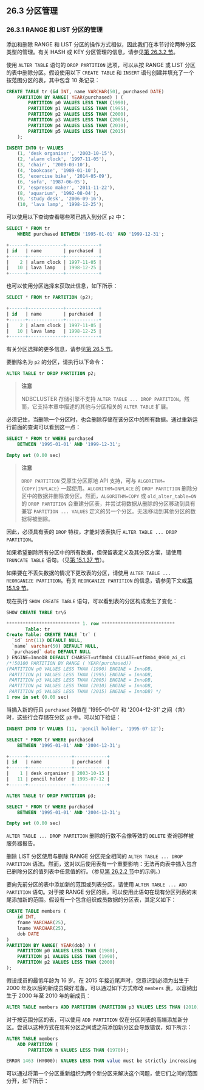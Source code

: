 ## 26.3 分区管理

### 26.3.1 RANGE 和 LIST 分区的管理

添加和删除 RANGE 和 LIST 分区的操作方式相似，因此我们在本节讨论两种分区类型的管理。有关 HASH 或 KEY 分区管理的信息，请参见[第 26.3.2 节](#2632-hash-和-key-分区的管理)。

使用 `ALTER TABLE` 语句的 `DROP PARTITION` 选项，可以从按 RANGE 或 LIST 分区的表中删除分区。假设使用以下 `CREATE TABLE` 和 `INSERT` 语句创建并填充了一个按范围分区的表，其中包含 10 条记录：

```sql
CREATE TABLE tr (id INT, name VARCHAR(50), purchased DATE)
    PARTITION BY RANGE( YEAR(purchased) ) (
        PARTITION p0 VALUES LESS THAN (1990),
        PARTITION p1 VALUES LESS THAN (1995),
        PARTITION p2 VALUES LESS THAN (2000),
        PARTITION p3 VALUES LESS THAN (2005),
        PARTITION p4 VALUES LESS THAN (2010),
        PARTITION p5 VALUES LESS THAN (2015)
    );
```

```sql
INSERT INTO tr VALUES
    (1, 'desk organiser', '2003-10-15'),
    (2, 'alarm clock', '1997-11-05'),
    (3, 'chair', '2009-03-10'),
    (4, 'bookcase', '1989-01-10'),
    (5, 'exercise bike', '2014-05-09'),
    (6, 'sofa', '1987-06-05'),
    (7, 'espresso maker', '2011-11-22'),
    (8, 'aquarium', '1992-08-04'),
    (9, 'study desk', '2006-09-16'),
    (10, 'lava lamp', '1998-12-25');
```

可以使用以下查询查看哪些项已插入到分区 `p2` 中：

```sql
SELECT * FROM tr
    WHERE purchased BETWEEN '1995-01-01' AND '1999-12-31';
```

```sql
+------+-------------+------------+
| id   | name        | purchased  |
+------+-------------+------------+
|    2 | alarm clock | 1997-11-05 |
|   10 | lava lamp   | 1998-12-25 |
+------+-------------+------------+
```

也可以使用分区选择来获取此信息，如下所示：

```sql
SELECT * FROM tr PARTITION (p2);
```

```sql
+------+-------------+------------+
| id   | name        | purchased  |
+------+-------------+------------+
|    2 | alarm clock | 1997-11-05 |
|   10 | lava lamp   | 1998-12-25 |
+------+-------------+------------+
```

有关分区选择的更多信息，请参见[第 26.5 节](#265-分区选择)。

要删除名为 `p2` 的分区，请执行以下命令：

```sql
ALTER TABLE tr DROP PARTITION p2;
```

> **注意**
>
> NDBCLUSTER 存储引擎不支持 `ALTER TABLE ... DROP PARTITION`。然而，它支持本章中描述的其他与分区相关的 `ALTER TABLE` 扩展。

必须记住，当删除一个分区时，也会删除存储在该分区中的所有数据。通过重新运行前面的查询可以看到这一点：

```sql
SELECT * FROM tr WHERE purchased
    BETWEEN '1995-01-01' AND '1999-12-31';
```

```sql
Empty set (0.00 sec)
```

> **注意**
>
> `DROP PARTITION` 受原生分区原地 API 支持，可与 `ALGORITHM={COPY|INPLACE}` 一起使用。`ALGORITHM=INPLACE` 的 `DROP PARTITION` 删除分区中的数据并删除该分区。然而，`ALGORITHM=COPY` 或 `old_alter_table=ON` 的 `DROP PARTITION` 会重建分区表，并尝试将数据从删除的分区移动到具有兼容 `PARTITION ... VALUES` 定义的另一个分区。无法移动到其他分区的数据将被删除。

因此，必须具有表的 `DROP` 特权，才能对该表执行 `ALTER TABLE ... DROP PARTITION`。

如果希望删除所有分区中的所有数据，但保留表定义及其分区方案，请使用 `TRUNCATE TABLE` 语句。（见[第 15.1.37 节](#15137-truncate-table-语句)）。

如果要在不丢失数据的情况下更改表的分区，请使用 `ALTER TABLE ... REORGANIZE PARTITION`。有关 `REORGANIZE PARTITION` 的信息，请参见下文或[第 15.1.9 节](#1519-alter-table-语句)。

现在执行 `SHOW CREATE TABLE` 语句，可以看到表的分区构成发生了变化：

```sql
SHOW CREATE TABLE tr\G
```

```sql
*************************** 1. row ***************************
       Table: tr
Create Table: CREATE TABLE `tr` (
  `id` int(11) DEFAULT NULL,
  `name` varchar(50) DEFAULT NULL,
  `purchased` date DEFAULT NULL
) ENGINE=InnoDB DEFAULT CHARSET=utf8mb4 COLLATE=utf8mb4_0900_ai_ci
/*!50100 PARTITION BY RANGE ( YEAR(purchased))
(PARTITION p0 VALUES LESS THAN (1990) ENGINE = InnoDB,
 PARTITION p1 VALUES LESS THAN (1995) ENGINE = InnoDB,
 PARTITION p3 VALUES LESS THAN (2005) ENGINE = InnoDB,
 PARTITION p4 VALUES LESS THAN (2010) ENGINE = InnoDB,
 PARTITION p5 VALUES LESS THAN (2015) ENGINE = InnoDB) */
1 row in set (0.00 sec)
```

当插入新的行且 `purchased` 列值在 '1995-01-01' 和 '2004-12-31' 之间（含）时，这些行会存储在分区 `p3` 中。可以如下验证：

```sql
INSERT INTO tr VALUES (11, 'pencil holder', '1995-07-12');
```

```sql
SELECT * FROM tr WHERE purchased
    BETWEEN '1995-01-01' AND '2004-12-31';
```

```sql
+------+----------------+------------+
| id   | name           | purchased  |
+------+----------------+------------+
|    1 | desk organiser | 2003-10-15 |
|   11 | pencil holder  | 1995-07-12 |
+------+----------------+------------+
```

```sql
ALTER TABLE tr DROP PARTITION p3;
```

```sql
SELECT * FROM tr WHERE purchased
    BETWEEN '1995-01-01' AND '2004-12-31';
```

```sql
Empty set (0.00 sec)
```

`ALTER TABLE ... DROP PARTITION` 删除的行数不会像等效的 `DELETE` 查询那样被服务器报告。

删除 LIST 分区使用与删除 RANGE 分区完全相同的 `ALTER TABLE ... DROP PARTITION` 语法。然而，这对以后使用表有一个重要影响：无法再向表中插入包含已删除分区的值列表中任意值的行。（参见[第 26.2.2 节](#2622-list-分区)中的示例。）

要向先前分区的表中添加新的范围或列表分区，请使用 `ALTER TABLE ... ADD PARTITION` 语句。对于按 RANGE 分区的表，可以使用此语句在现有分区列表的末尾添加新的范围。假设有一个包含组织成员数据的分区表，其定义如下：

```sql
CREATE TABLE members (
    id INT,
    fname VARCHAR(25),
    lname VARCHAR(25),
    dob DATE
)
PARTITION BY RANGE( YEAR(dob) ) (
    PARTITION p0 VALUES LESS THAN (1980),
    PARTITION p1 VALUES LESS THAN (1990),
    PARTITION p2 VALUES LESS THAN (2000)
);
```

假设成员的最低年龄为 16 岁。在 2015 年接近尾声时，您意识到必须为出生于 2000 年及以后的新成员做好准备。可以通过如下方式修改 `members` 表，以容纳出生于 2000 年至 2010 年的新成员：

```sql
ALTER TABLE members ADD PARTITION (PARTITION p3 VALUES LESS THAN (2010));
```

对于按范围分区的表，可以使用 `ADD PARTITION` 仅在分区列表的高端添加新分区。尝试以这种方式在现有分区之间或之前添加新分区会导致错误，如下所示：

```sql
ALTER TABLE members
    ADD PARTITION (
        PARTITION n VALUES LESS THAN (1970));
```

```sql
ERROR 1463 (HY000): VALUES LESS THAN value must be strictly increasing for each partition
```

可以通过将第一个分区重新组织为两个新分区来解决这个问题，使它们之间的范围分开，如下所示：